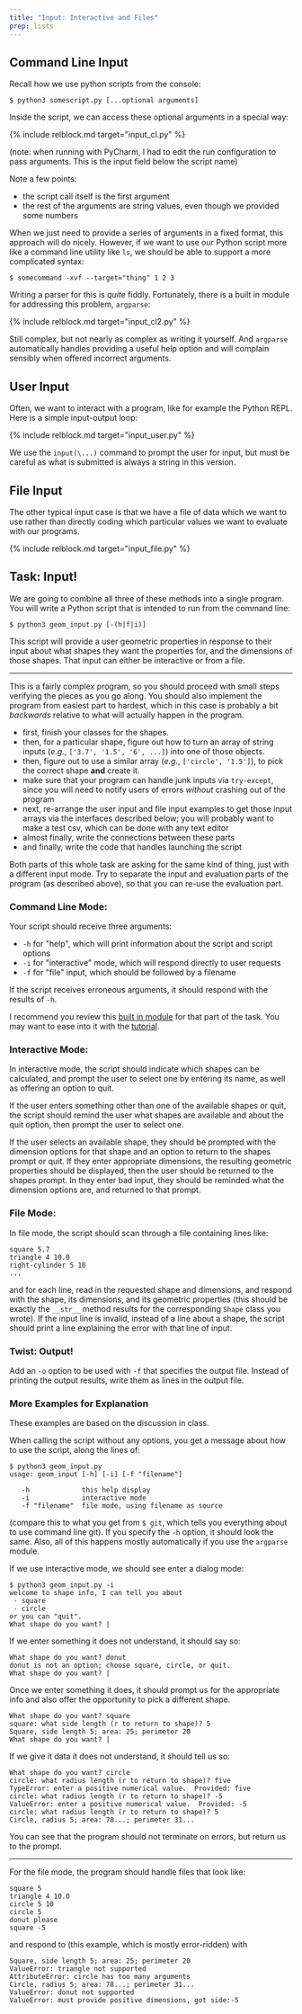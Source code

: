```yaml
---
title: "Input: Interactive and Files"
prep: lists
---
```


## Command Line Input

Recall how we use python scripts from the console:

~~~
$ python3 somescript.py [...optional arguments]
~~~

Inside the script, we can access these optional arguments in a special way:

{% include relblock.md target="input_cl.py" %}

(note: when running with PyCharm, I had to edit the run configuration to pass
arguments.  This is the input field below the script name)

Note a few points:

 - the script call itself is the first argument
 - the rest of the arguments are string values, even though we provided some numbers

When we just need to provide a series of arguments in a fixed format, this approach
will do nicely.  However, if we want to use our Python script more like a command line
utility like `ls`, we should be able to support a more complicated syntax:

~~~
$ somecommand -xvf --target="thing" 1 2 3
~~~

Writing a parser for this is *quite* fiddly.  Fortunately, there is a built in
module for addressing this problem, `argparse`:

{% include relblock.md target="input_cl2.py" %}

Still complex, but not nearly as complex as writing it yourself.  And `argparse`
automatically handles providing a useful help option and will complain sensibly when offered
incorrect arguments.

## User Input

Often, we want to interact with a program, like for example the Python REPL.  Here
is a simple input-output loop:

{% include relblock.md target="input_user.py" %}

We use the `input(\...)` command to prompt the user for input, but must be careful
as what is submitted is always a string in this version.

## File Input

The other typical input case is that we have a file of data which we want to use
rather than directly coding which particular values we want to evaluate with
our programs.

{% include relblock.md target="input_file.py" %}

## Task: Input!

We are going to combine all three of these methods into a single program. You
will write a Python script that is intended to run from the command line:

~~~
$ python3 geom_input.py [-(h|f|i)]
~~~

This script will provide a user geometric properties in response to their input
about what shapes they want the properties for, and the dimensions of those
shapes.  That input can either be interactive or from a file.

* * *

This is a fairly complex program, so you should proceed with small steps
verifying the pieces as you go along.  You should also implement the program from easiest
part to hardest, which in this case is probably a bit *backwards* relative to what will
actually happen in the program.

 - first, finish your classes for the shapes.
 - then, for a particular shape, figure out how to turn an array of string inputs
 (*e.g.*, `['3.7', '1.5', '6', ...]`) into one of those objects.
 - then, figure out to use a similar array (*e.g.*, `['circle', '1.5']`), to pick
 the correct shape **and** create it.
 - make sure that your program can handle junk inputs via `try-except`, since you
 will need to notify users of errors *without* crashing out of the program
 - next, re-arrange the user input and file input examples to get those input
 arrays via the interfaces described below; you will probably want to make a test csv,
 which can be done with any text editor
 - almost finally, write the connections between these parts
 - and finally, write the code that handles launching the script

Both parts of this whole task are asking for the same kind of thing, just with a
different input mode.  Try to separate the input and evaluation parts of the
program (as described above), so that you can re-use the evaluation part.

### Command Line Mode:

Your script should receive three arguments:

 - `-h` for \"help\", which will print information about the script and script
 options
 - `-i` for \"interactive\" mode, which will respond directly to user requests
 - `-f` for \"file\" input, which should be followed by a filename

If the script receives erroneous arguments, it should respond with the results
of `-h`.

I recommend you review this [built in module](https://docs.python.org/dev/library/argparse.html) for
that part of the task.  You may want to ease into it with the [tutorial](https://docs.python.org/dev/howto/argparse.html#id1).

### Interactive Mode:

In interactive mode, the script should indicate which shapes can be calculated,
and prompt the user to select one by entering its name, as well as offering an
option to quit.

If the user enters something other than one of the available shapes or quit, the
script should remind the user what shapes are available and about the quit option,
then prompt the user to select one.

If the user selects an available shape, they should be prompted with the dimension
options for that shape and an option to return to the shapes prompt or quit.
If they enter appropriate dimensions, the resulting geometric properties should be
displayed, then the user should be returned to the shapes prompt.  In they enter
bad input, they should be reminded what the dimension options are, and
returned to that prompt.

### File Mode:

In file mode, the script should scan through a file containing lines like:

~~~
square 5.7
triangle 4 10.0
right-cylinder 5 10
...
~~~

and for each line, read in the requested shape and dimensions, and respond with
the shape, its dimensions, and its geometric properties (this should be exactly
the `__str__` method results for the corresponding `Shape` class you wrote).
If the input line is invalid, instead of a line about a shape, the script should
print a line explaining the error with that line of input.

### Twist: Output!

Add an `-o` option to be used with `-f` that specifies the output file.  Instead
of printing the output results, write them as lines in the output file.

### More Examples for Explanation

These examples are based on the discussion in class.

When calling the script without any options, you get a message about how to use
the script, along the lines of:

~~~
$ python3 geom_input.py
usage: geom_input [-h] [-i] [-f "filename"]

   -h             this help display
   -i             interactive mode
   -f "filename"  file mode, using filename as source
~~~

(compare this to what you get from `$ git`, which tells you everything about to
use command line git).  If you specify the `-h` option, it should look the same.
Also, all of this happens mostly automatically if you use the `argparse` module.

If we use interactive mode, we should see enter a dialog mode:

~~~
$ python3 geom_input.py -i
welcome to shape info, I can tell you about
 - square
 - circle
or you can "quit".
What shape do you want? |
~~~

If we enter something it does not understand, it should say so:

~~~
What shape do you want? donut
donut is not an option; choose square, circle, or quit.
What shape do you want? |
~~~

Once we enter something it does, it should prompt us for the appropriate info and
also offer the opportunity to pick a different shape.

~~~
What shape do you want? square
square: what side length (r to return to shape)? 5
Square, side length 5; area: 25; perimeter 20
What shape do you want? |
~~~

If we give it data it does not understand, it should tell us so:

~~~
What shape do you want? circle
circle: what radius length (r to return to shape)? five
TypeError: enter a positive numerical value.  Provided: five
circle: what radius length (r to return to shape)? -5
ValueError: enter a positive numerical value.  Provided: -5
circle: what radius length (r to return to shape)? 5
Circle, radius 5; area: 78...; perimeter 31...
~~~

You can see that the program should not terminate on errors, but return us to
the prompt.

* * *

For the file mode, the program should handle files that look like:

~~~
square 5
triangle 4 10.0
circle 5 10
circle 5
donut please
square -5
~~~

and respond to (this example, which is mostly error-ridden) with

~~~
Square, side length 5; area: 25; perimeter 20
ValueError: triangle not supported
AttributeError: circle has too many arguments
Circle, radius 5; area: 78...; perimeter 31...
ValueError: donut not supported
ValueError: must provide positive dimensions, got side:-5
~~~
